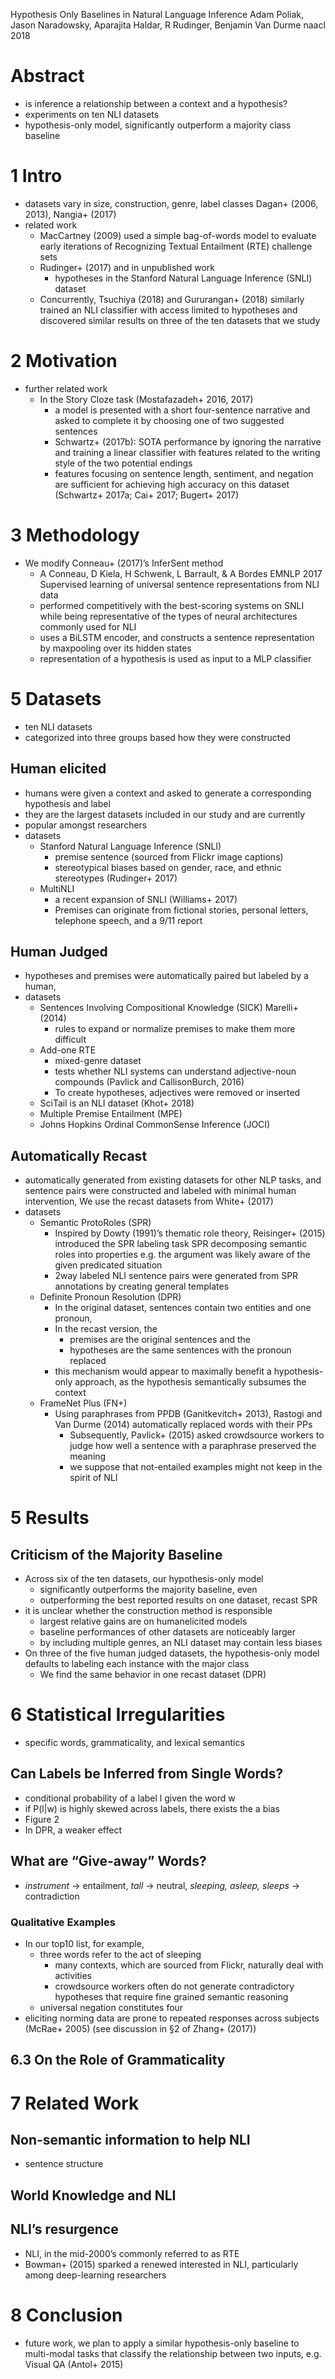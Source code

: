 Hypothesis Only Baselines in Natural Language Inference
Adam Poliak, Jason Naradowsky, Aparajita Haldar, R Rudinger, Benjamin Van Durme
naacl 2018

# Abstract

* is inference a relationship between a context and a hypothesis?
* experiments on ten NLI datasets
* hypothesis-only model, significantly outperform a majority class baseline

# 1 Intro

* datasets vary in size, construction, genre, label classes
  Dagan+ (2006, 2013), Nangia+ (2017)
* related work
  * MacCartney (2009) used a simple bag-of-words model to evaluate early
    iterations of Recognizing Textual Entailment (RTE) challenge sets
  * Rudinger+ (2017) and in unpublished work
    * hypotheses in the Stanford Natural Language Inference (SNLI) dataset
  * Concurrently, Tsuchiya (2018) and Gururangan+ (2018) similarly
    trained an NLI classifier with access limited to hypotheses and discovered
    similar results on three of the ten datasets that we study

# 2 Motivation

* further related work
  * In the Story Cloze task (Mostafazadeh+ 2016, 2017)
    * a model is presented with a short four-sentence narrative and
      asked to complete it by choosing one of two suggested sentences
    * Schwartz+ (2017b): SOTA performance by ignoring the narrative and
      training a linear classifier with
      features related to the writing style of the two potential endings
    * features focusing on sentence length, sentiment, and negation are
      sufficient for achieving high accuracy on this dataset
      (Schwartz+ 2017a; Cai+ 2017; Bugert+ 2017)

# 3 Methodology

* We modify Conneau+ (2017)’s InferSent method
  * A Conneau, D Kiela, H Schwenk, L Barrault, & A Bordes
    EMNLP 2017
    Supervised learning of universal sentence representations from NLI data
  * performed competitively with the best-scoring systems on SNLI while being
    representative of the types of neural architectures commonly used for NLI
  * uses a BiLSTM encoder, and constructs a
    sentence representation by maxpooling over its hidden states
  * representation of a hypothesis is used as input to a MLP classifier

# 5 Datasets

* ten NLI datasets
* categorized into three groups based how they were constructed

## Human elicited

* humans were given a context and
  asked to generate a corresponding hypothesis and label
* they are the largest datasets included in our study and are currently
* popular amongst researchers
* datasets
  * Stanford Natural Language Inference (SNLI)
    * premise sentence (sourced from Flickr image captions)
    * stereotypical biases based on gender, race, and ethnic stereotypes
      (Rudinger+ 2017)
  * MultiNLI
    * a recent expansion of SNLI (Williams+ 2017)
    * Premises can originate from fictional stories, personal letters,
      telephone speech, and a 9/11 report

## Human Judged

* hypotheses and premises were automatically paired but labeled by a human,
* datasets
  * Sentences Involving Compositional Knowledge (SICK) Marelli+ (2014)
    * rules to expand or normalize premises to make them  more difficult
  * Add-one RTE
    * mixed-genre dataset
    * tests whether NLI systems can understand adjective-noun compounds
      (Pavlick and CallisonBurch, 2016)
    * To create hypotheses, adjectives were removed or inserted
  * SciTail is an NLI dataset (Khot+ 2018)
  * Multiple Premise Entailment (MPE)
  * Johns Hopkins Ordinal CommonSense Inference (JOCI)

## Automatically Recast

* automatically generated from existing datasets for other NLP tasks, and
  sentence pairs were constructed and labeled with minimal human intervention,
  We use the recast datasets from White+ (2017)
* datasets
  * Semantic ProtoRoles (SPR)
    * Inspired by Dowty (1991)’s thematic role theory,
      Reisinger+ (2015) introduced the SPR labeling task
      SPR decomposing semantic roles into properties
      e.g. the argument was likely aware of the given predicated situation
    * 2way labeled NLI sentence pairs were generated from SPR annotations by
        creating general templates
  * Definite Pronoun Resolution (DPR)
    * In the original dataset, sentences contain two entities and one pronoun,
    * In the recast version, the
      * premises are the original sentences and the
      * hypotheses are the same sentences with the pronoun replaced
    * this mechanism would appear to maximally benefit a hypothesis-only
      approach, as the hypothesis semantically subsumes the context
  * FrameNet Plus (FN+)
    * Using paraphrases from PPDB (Ganitkevitch+ 2013),
      Rastogi and Van Durme (2014) automatically replaced words with their PPs
      * Subsequently, Pavlick+ (2015) asked crowdsource workers to judge
        how well a sentence with a paraphrase preserved the meaning
      * we suppose that not-entailed examples
        might not keep in the spirit of NLI

# 5 Results

## Criticism of the Majority Baseline

* Across six of the ten datasets, our hypothesis-only model
  * significantly outperforms the majority baseline, even
  * outperforming the best reported results on one dataset, recast SPR
* it is unclear whether the construction method is responsible
  * largest relative gains are on humanelicited models
  * baseline performances of other datasets are noticeably larger
  * by including multiple genres, an NLI dataset may contain less biases
* On three of the five human judged datasets, the
  hypothesis-only model defaults to labeling each instance with the major class
  * We find the same behavior in one recast dataset (DPR)

# 6 Statistical Irregularities

* specific words, grammaticality, and lexical semantics

## Can Labels be Inferred from Single Words?

* conditional probability of a label l given the word w
* if P(l|w) is highly skewed across labels, there exists the a bias
* Figure 2
* In DPR, a weaker effect

## What are “Give-away” Words?

* _instrument_ -> entailment, _tall_ -> neutral,
  _sleeping, asleep, sleeps_ -> contradiction

### Qualitative Examples

* In our top10 list, for example,
  * three words refer to the act of sleeping
    * many contexts, which are sourced from Flickr, naturally deal with activities
    * crowdsource workers often do not generate contradictory hypotheses that
      require fine grained semantic reasoning
  * universal negation constitutes four
* eliciting norming data are prone to repeated responses across subjects
  (McRae+ 2005) (see discussion in §2 of Zhang+ (2017))

## 6.3 On the Role of Grammaticality

# 7 Related Work

## Non-semantic information to help NLI

* sentence structure

## World Knowledge and NLI

## NLI’s resurgence

* NLI, in the mid-2000’s commonly referred to as RTE
* Bowman+ (2015) sparked a renewed interested in NLI,
  particularly among deep-learning researchers

# 8 Conclusion

* future work, we plan to apply a similar hypothesis-only baseline to
  multi-modal tasks that classify the relationship between two inputs,
  e.g.  Visual QA (Antol+ 2015)

